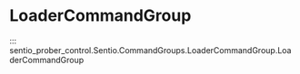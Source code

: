 # LoaderCommandGroup

::: sentio_prober_control.Sentio.CommandGroups.LoaderCommandGroup.LoaderCommandGroup
